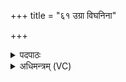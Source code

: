 +++
title = "६१ उग्रा विघनिना"

+++
<details><summary>पदपाठः</summary>

उ॒ग्रा। विघ॒निनेति॑ विऽघ॒निना॑। मृधः॑। इ॒न्द्रा॒ग्नीऽइती॑न्द्रा॒ग्नी। ह॒वा॒म॒हे॒। ता। नः॒। मृ॒डा॒तः॒। ई॒दृशे॑। ६१।
</details>

<details><summary>अधिमन्त्रम् (VC)</summary>

- इन्द्राग्नी देवते
- भरद्वाज ऋषिः
- निचृद्गायत्री
- षड्जः
</details>